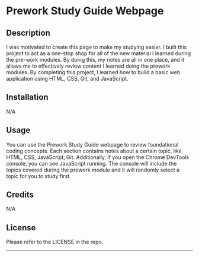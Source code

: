 # Prework Study Guide Webpage

## Description

I was motivated to create this page to make my studying easier. I built this project to act as a one-stop shop for all of the new material I learned during the pre-work modules. By doing this, my notes are all in one place, and it allows me to effectively review content I learned doing the prework modules. By completing this project, I learned how to build a basic web application using HTML, CSS, Git, and JavaScript.

## Installation

N/A

## Usage

You can use the Prework Study Guide webpage to review foundational coding concepts. Each section contains notes about a certain topic, like HTML, CSS, JavaScript, Git. Additionally, if you open the Chrome DevTools console, you can see JavaScript running. The console will include the topics covered during the prework module and it will randomly select a topic for you to study first.

## Credits

N/A

## License

Please refer to the LICENSE in the repo.

---
